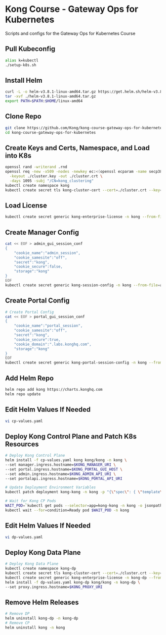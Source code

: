 # Kong Course - Gateway Ops for Kubernetes
Scripts and configs for the Gateway Ops for Kubernetes Course

## Pull Kubeconfig
```bash
alias k=kubectl
./setup-k8s.sh
```

## Install Helm
```bash
curl -L -o helm-v3.8.1-linux-amd64.tar.gz https://get.helm.sh/helm-v3.8.1-linux-amd64.tar.gz
tar -xvf ./helm-v3.8.1-linux-amd64.tar.gz
export PATH=$PATH:$HOME/linux-amd64
```

## Clone Repo
```bash
git clone https://github.com/Kong/kong-course-gateway-ops-for-kubernetes.git
cd kong-course-gateway-ops-for-kubernetes
```

## Create Keys and Certs, Namespace, and Load into K8s
```bash
openssl rand -writerand .rnd
openssl req -new -x509 -nodes -newkey ec:<(openssl ecparam -name secp384r1) \
  -keyout ./cluster.key -out ./cluster.crt \
  -days 1095 -subj "/CN=kong_clustering"
kubectl create namespace kong
kubectl create secret tls kong-cluster-cert --cert=./cluster.crt --key=./cluster.key -n kong
```

## Load License
```bash
kubectl create secret generic kong-enterprise-license -n kong --from-file=license=/etc/kong/license.json
```

## Create Manager Config
```bash
cat << EOF > admin_gui_session_conf
{
    "cookie_name":"admin_session",
    "cookie_samesite":"off",
    "secret":"kong",
    "cookie_secure":false,
    "storage":"kong"
}
EOF
kubectl create secret generic kong-session-config -n kong --from-file=admin_gui_session_conf
```

## Create Portal Config
```bash
# Create Portal Config
cat << EOF > portal_gui_session_conf
{
    "cookie_name":"portal_session",
    "cookie_samesite":"off",
    "secret":"kong",
    "cookie_secure":true,
    "cookie_domain":".labs.konghq.com",
    "storage":"kong"
}
EOF
kubectl create secret generic kong-portal-session-config -n kong --from-file=portal_session_conf=portal_gui_session_conf
```

## Add Helm Repo
```bash
helm repo add kong https://charts.konghq.com
helm repo update
```

## Edit Helm Values If Needed
```bash
vi cp-values.yaml
```

## Deploy Kong Control Plane and Patch K8s Resources
```bash
# Deploy Kong Control Plane
helm install -f cp-values.yaml kong kong/kong -n kong \
--set manager.ingress.hostname=$KONG_MANAGER_URI \
--set portal.ingress.hostname=$KONG_PORTAL_GUI_HOST \
--set admin.ingress.hostname=$KONG_ADMIN_API_URI \
--set portalapi.ingress.hostname=$KONG_PORTAL_API_URI

# Update Deployment Environment Variables
kubectl patch deployment kong-kong -n kong -p "{\"spec\": { \"template\" : { \"spec\" : {\"containers\":[{\"name\":\"proxy\",\"env\": [{ \"name\" : \"KONG_ADMIN_API_URI\", \"value\": \"$KONG_ADMIN_API_URI\" },{ \"name\" : \"KONG_PORTAL_GUI_HOST\", \"value\": \"$KONG_PORTAL_GUI_HOST\" },{ \"name\" : \"KONG_PORTAL_API_URL\", \"value\": \"https://$KONG_PORTAL_API_URI\" }]}]}}}}"

# Wait for Kong CP Pods
WAIT_POD=`kubectl get pods --selector=app=kong-kong -n kong -o jsonpath='{.items[*].metadata.name}'`
kubectl wait --for=condition=Ready pod $WAIT_POD -n kong
```

## Edit Helm Values If Needed
```bash
vi dp-values.yaml
```

## Deploy Kong Data Plane
```bash
# Deploy Kong Data Plane
kubectl create namespace kong-dp
kubectl create secret tls kong-cluster-cert --cert=./cluster.crt --key=./cluster.key -n kong-dp
kubectl create secret generic kong-enterprise-license -n kong-dp --from-file=license=/etc/kong/license.json
helm install -f dp-values.yaml kong-dp kong/kong -n kong-dp \
--set proxy.ingress.hostname=$KONG_PROXY_URI
```

## Remove Helm Releases
```bash
# Remove DP
helm uninstall kong-dp -n kong-dp
# Remove CP
helm uninstall kong -n kong
```